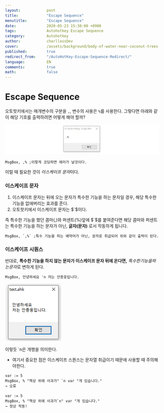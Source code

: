 ```yaml
---
layout:            post
title:             "Escape Sequence"
menutitle:         "Escape Sequence"
date:              2020-05-23 15:30:00 +0900
tags:              Autohotkey Escape Sequence
category:          Autohotkey
author:            charllossDev
cover:             /assets/background/body-of-water-near-coconut-trees-5120x2880.jpg
published:         true     
redirect_from:     "/AutoHotKey-Escape-Sequence-Redirect/"
language:          EN
comments:          true
math:			   false
---
```


# Escape Sequence
오토핫키에서는 매개변수의 구분을 `,`, 변수의 사용은 `%`를 사용한다.
그렇다면 아래와 같이 해당 기호를 출력하려면 어떻게 해야 할까?

![](./assets/part1-3-escape-sequence-f7f56c34.png)

```autohotkey
MsgBox, ,% ;이렇게 코딩하면 에러가 날것이다.
```
이럴 때 필요한 것이 $이스케이프$ $문자$이다.

### 이스케이프 문자
1. 이스케이프 문자는 뒤에 오는 문자가 특수한 기능을 하는 문자일 경우, 해당 특수한 기능을 없애버리는 효과를 준다.
2. 오토핫키에서 이스케이프 문자는 $`$이다.

즉 특수한 기능을 했던 콤마($,$)와 퍼센트(%)앞에 $`$를 붙여준다면 해당 콤마와 퍼센트는 특수한 기능을 하는 문자가 아닌, **글자(문자)** 로서 작동하게 됩니다.

```autohotkey
MsgBox, `,%` ;특수 기능을 하는 예약어가 아닌, 문자로 취급되어 위와 같이 출력이 된다.
```

### 이스케이프 시퀀스
반대로, **특수한 기능을 하지 않는 문자가 이스케이프 문자 뒤에 온다면,** $특수한 기능을 하는 문자$로 변하게 된다.

```autohotkey
MsgBox, 안녕하세요 'n 저는 안종웅입니다.
```
![](./assets/part1-3-escape-sequence-328ffbfc.png)

이렇듯 `n은 개행을 의미한다.

* 여기서 중요한 점은 이스케이프 스퀀스는 문자열 취급이기 때문에 사용할 때 주의해야한다.

```autohotkey
var := 5
MsgBox, % "책상 위에 사과가" `n var "개 있습니다."
→ 오류

var := 5
MsgBox, % "책상 위에 사과가`n" var "개 있습니다."
→ 정상 작동!
```

